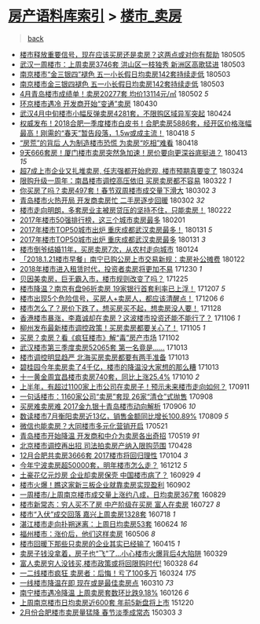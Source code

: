 [房产语料库索引](../../README.md)  > [楼市_卖房](楼市_卖房.md)
====
> [back](../README.md)

- [楼市释放重要信号，现在应该买房还是卖房？这两点或对你有帮助](http://jkwz.applinzi.com/ittc/7099717135888811015.html#%E6%A5%BC%E5%B8%82%E9%87%8A%E6%94%BE%E9%87%8D%E8%A6%81%E4%BF%A1%E5%8F%B7%EF%BC%8C%E7%8E%B0%E5%9C%A8%E5%BA%94%E8%AF%A5%E4%B9%B0%E6%88%BF%E8%BF%98%E6%98%AF%E5%8D%96%E6%88%BF%EF%BC%9F%E8%BF%99%E4%B8%A4%E7%82%B9%E6%88%96%E5%AF%B9%E4%BD%A0%E6%9C%89%E5%B8%AE%E5%8A%A9) 180505  
- [武汉一周楼市：上周卖房3746套 洪山区一枝独秀 新洲区高歌猛进](http://jkwz.applinzi.com/ittc/7098878500004168711.html#%E6%AD%A6%E6%B1%89%E4%B8%80%E5%91%A8%E6%A5%BC%E5%B8%82%EF%BC%9A%E4%B8%8A%E5%91%A8%E5%8D%96%E6%88%BF3746%E5%A5%97+%E6%B4%AA%E5%B1%B1%E5%8C%BA%E4%B8%80%E6%9E%9D%E7%8B%AC%E7%A7%80+%E6%96%B0%E6%B4%B2%E5%8C%BA%E9%AB%98%E6%AD%8C%E7%8C%9B%E8%BF%9B) 180503  
- [南京楼市“金三银四”褪色 五一小长假日均卖房142套持续走低](http://jkwz.applinzi.com/ittc/7098791874452259857.html#%E5%8D%97%E4%BA%AC%E6%A5%BC%E5%B8%82%E2%80%9C%E9%87%91%E4%B8%89%E9%93%B6%E5%9B%9B%E2%80%9D%E8%A4%AA%E8%89%B2+%E4%BA%94%E4%B8%80%E5%B0%8F%E9%95%BF%E5%81%87%E6%97%A5%E5%9D%87%E5%8D%96%E6%88%BF142%E5%A5%97%E6%8C%81%E7%BB%AD%E8%B5%B0%E4%BD%8E) 180503  
- [南京楼市金三银四褪色 五一小长假日均卖房142套持续走低](http://jkwz.applinzi.com/ittc/7098781897264202762.html#%E5%8D%97%E4%BA%AC%E6%A5%BC%E5%B8%82%E9%87%91%E4%B8%89%E9%93%B6%E5%9B%9B%E8%A4%AA%E8%89%B2+%E4%BA%94%E4%B8%80%E5%B0%8F%E9%95%BF%E5%81%87%E6%97%A5%E5%9D%87%E5%8D%96%E6%88%BF142%E5%A5%97%E6%8C%81%E7%BB%AD%E8%B5%B0%E4%BD%8E) 180503  
- [4月青岛楼市成绩单！卖房20277套 均价13114元/㎡](http://jkwz.applinzi.com/ittc/7098566063816180752.html#4%E6%9C%88%E9%9D%92%E5%B2%9B%E6%A5%BC%E5%B8%82%E6%88%90%E7%BB%A9%E5%8D%95%EF%BC%81%E5%8D%96%E6%88%BF20277%E5%A5%97+%E5%9D%87%E4%BB%B713114%E5%85%83%2F%E3%8E%A1) 180502 *5* 
- [环京楼市遇冷 开发商开始“变通”卖房](http://jkwz.applinzi.com/ittc/7097780211481576458.html#%E7%8E%AF%E4%BA%AC%E6%A5%BC%E5%B8%82%E9%81%87%E5%86%B7+%E5%BC%80%E5%8F%91%E5%95%86%E5%BC%80%E5%A7%8B%E2%80%9C%E5%8F%98%E9%80%9A%E2%80%9D%E5%8D%96%E6%88%BF) 180430  
- [武汉4月中旬楼市小幅反弹卖房4281套，不限购区域异军突起](http://jkwz.applinzi.com/ittc/7095566955287413767.html#%E6%AD%A6%E6%B1%894%E6%9C%88%E4%B8%AD%E6%97%AC%E6%A5%BC%E5%B8%82%E5%B0%8F%E5%B9%85%E5%8F%8D%E5%BC%B9%E5%8D%96%E6%88%BF4281%E5%A5%97%EF%BC%8C%E4%B8%8D%E9%99%90%E8%B4%AD%E5%8C%BA%E5%9F%9F%E5%BC%82%E5%86%9B%E7%AA%81%E8%B5%B7) 180424  
- [权威发布！2018合肥一季度楼市白皮书！合肥卖房5886套，经开区价格涨幅最高！刚需的“春天”暂告段落，1.5w或成主流！](http://jkwz.applinzi.com/ittc/7093274089953428487.html#%E6%9D%83%E5%A8%81%E5%8F%91%E5%B8%83%EF%BC%812018%E5%90%88%E8%82%A5%E4%B8%80%E5%AD%A3%E5%BA%A6%E6%A5%BC%E5%B8%82%E7%99%BD%E7%9A%AE%E4%B9%A6%EF%BC%81%E5%90%88%E8%82%A5%E5%8D%96%E6%88%BF5886%E5%A5%97%EF%BC%8C%E7%BB%8F%E5%BC%80%E5%8C%BA%E4%BB%B7%E6%A0%BC%E6%B6%A8%E5%B9%85%E6%9C%80%E9%AB%98%EF%BC%81%E5%88%9A%E9%9C%80%E7%9A%84%E2%80%9C%E6%98%A5%E5%A4%A9%E2%80%9D%E6%9A%82%E5%91%8A%E6%AE%B5%E8%90%BD%EF%BC%8C1.5w%E6%88%96%E6%88%90%E4%B8%BB%E6%B5%81%EF%BC%81) 180418 *5* 
- [“房荒”的背后 人为制造楼市恐慌 为卖房“吃相”难看](http://jkwz.applinzi.com/ittc/7093000658905203719.html#%E2%80%9C%E6%88%BF%E8%8D%92%E2%80%9D%E7%9A%84%E8%83%8C%E5%90%8E+%E4%BA%BA%E4%B8%BA%E5%88%B6%E9%80%A0%E6%A5%BC%E5%B8%82%E6%81%90%E6%85%8C+%E4%B8%BA%E5%8D%96%E6%88%BF%E2%80%9C%E5%90%83%E7%9B%B8%E2%80%9D%E9%9A%BE%E7%9C%8B) 180418  
- [9天666套房！厦门楼市卖房突然急加速！房价要向更深谷底挺进？](http://jkwz.applinzi.com/ittc/7091521816977998865.html#9%E5%A4%A9666%E5%A5%97%E6%88%BF%EF%BC%81%E5%8E%A6%E9%97%A8%E6%A5%BC%E5%B8%82%E5%8D%96%E6%88%BF%E7%AA%81%E7%84%B6%E6%80%A5%E5%8A%A0%E9%80%9F%EF%BC%81%E6%88%BF%E4%BB%B7%E8%A6%81%E5%90%91%E6%9B%B4%E6%B7%B1%E8%B0%B7%E5%BA%95%E6%8C%BA%E8%BF%9B%EF%BC%9F) 180413 *15* 
- [超7成上市企业又扎堆卖房, 任志强都开始悲观, 楼市预期真要变了](http://jkwz.applinzi.com/ittc/7083969488552985607.html#%E8%B6%857%E6%88%90%E4%B8%8A%E5%B8%82%E4%BC%81%E4%B8%9A%E5%8F%88%E6%89%8E%E5%A0%86%E5%8D%96%E6%88%BF%2C+%E4%BB%BB%E5%BF%97%E5%BC%BA%E9%83%BD%E5%BC%80%E5%A7%8B%E6%82%B2%E8%A7%82%2C+%E6%A5%BC%E5%B8%82%E9%A2%84%E6%9C%9F%E7%9C%9F%E8%A6%81%E5%8F%98%E4%BA%86) 180324  
- [限购升级一周年：南昌楼市调控高压依旧 买房卖房都不容易](http://jkwz.applinzi.com/ittc/7083337311930811408.html#%E9%99%90%E8%B4%AD%E5%8D%87%E7%BA%A7%E4%B8%80%E5%91%A8%E5%B9%B4%EF%BC%9A%E5%8D%97%E6%98%8C%E6%A5%BC%E5%B8%82%E8%B0%83%E6%8E%A7%E9%AB%98%E5%8E%8B%E4%BE%9D%E6%97%A7+%E4%B9%B0%E6%88%BF%E5%8D%96%E6%88%BF%E9%83%BD%E4%B8%8D%E5%AE%B9%E6%98%93) 180322 *1* 
- [你买房了吗？卖房497套！春节双周楼市成交量下滑大](http://jkwz.applinzi.com/ittc/7075947951224783888.html#%E4%BD%A0%E4%B9%B0%E6%88%BF%E4%BA%86%E5%90%97%EF%BC%9F%E5%8D%96%E6%88%BF497%E5%A5%97%EF%BC%81%E6%98%A5%E8%8A%82%E5%8F%8C%E5%91%A8%E6%A5%BC%E5%B8%82%E6%88%90%E4%BA%A4%E9%87%8F%E4%B8%8B%E6%BB%91%E5%A4%A7) 180302 *3* 
- [青岛楼市火热开局 开发商卖房忙 二手房逐步回暖](http://jkwz.applinzi.com/ittc/7075798412085953552.html#%E9%9D%92%E5%B2%9B%E6%A5%BC%E5%B8%82%E7%81%AB%E7%83%AD%E5%BC%80%E5%B1%80+%E5%BC%80%E5%8F%91%E5%95%86%E5%8D%96%E6%88%BF%E5%BF%99+%E4%BA%8C%E6%89%8B%E6%88%BF%E9%80%90%E6%AD%A5%E5%9B%9E%E6%9A%96) 180302 *32* 
- [楼市走向明朗，多套房业主被房贷压的坚持不住，只能卖房！](http://jkwz.applinzi.com/ittc/7072897789225075723.html#%E6%A5%BC%E5%B8%82%E8%B5%B0%E5%90%91%E6%98%8E%E6%9C%97%EF%BC%8C%E5%A4%9A%E5%A5%97%E6%88%BF%E4%B8%9A%E4%B8%BB%E8%A2%AB%E6%88%BF%E8%B4%B7%E5%8E%8B%E7%9A%84%E5%9D%9A%E6%8C%81%E4%B8%8D%E4%BD%8F%EF%BC%8C%E5%8F%AA%E8%83%BD%E5%8D%96%E6%88%BF%EF%BC%81) 180222  
- [2017年楼市50强排行榜，这三个城市卖房最多](http://jkwz.applinzi.com/ittc/7065051763596330000.html#2017%E5%B9%B4%E6%A5%BC%E5%B8%8250%E5%BC%BA%E6%8E%92%E8%A1%8C%E6%A6%9C%EF%BC%8C%E8%BF%99%E4%B8%89%E4%B8%AA%E5%9F%8E%E5%B8%82%E5%8D%96%E6%88%BF%E6%9C%80%E5%A4%9A) 180201  
- [2017年楼市TOP50城市出炉 重庆成都武汉卖房最多！](http://jkwz.applinzi.com/ittc/7064753549286573066.html#2017%E5%B9%B4%E6%A5%BC%E5%B8%82TOP50%E5%9F%8E%E5%B8%82%E5%87%BA%E7%82%89+%E9%87%8D%E5%BA%86%E6%88%90%E9%83%BD%E6%AD%A6%E6%B1%89%E5%8D%96%E6%88%BF%E6%9C%80%E5%A4%9A%EF%BC%81) 180131 *5* 
- [2017年楼市TOP50城市出炉 重庆成都武汉卖房最多](http://jkwz.applinzi.com/ittc/7064636763211826182.html#2017%E5%B9%B4%E6%A5%BC%E5%B8%82TOP50%E5%9F%8E%E5%B8%82%E5%87%BA%E7%82%89+%E9%87%8D%E5%BA%86%E6%88%90%E9%83%BD%E6%AD%A6%E6%B1%89%E5%8D%96%E6%88%BF%E6%9C%80%E5%A4%9A) 180131 *3* 
- [楼市倒爷结婚11年，买房卖房7次，从农村走向城市](http://jkwz.applinzi.com/ittc/7062086617265603591.html#%E6%A5%BC%E5%B8%82%E5%80%92%E7%88%B7%E7%BB%93%E5%A9%9A11%E5%B9%B4%EF%BC%8C%E4%B9%B0%E6%88%BF%E5%8D%96%E6%88%BF7%E6%AC%A1%EF%BC%8C%E4%BB%8E%E5%86%9C%E6%9D%91%E8%B5%B0%E5%90%91%E5%9F%8E%E5%B8%82) 180124  
- [「2018.1.21楼市早餐」南宁已购公房上市交易新规：卖房补公摊费](http://jkwz.applinzi.com/ittc/7061355916232754182.html#%E3%80%8C2018.1.21%E6%A5%BC%E5%B8%82%E6%97%A9%E9%A4%90%E3%80%8D%E5%8D%97%E5%AE%81%E5%B7%B2%E8%B4%AD%E5%85%AC%E6%88%BF%E4%B8%8A%E5%B8%82%E4%BA%A4%E6%98%93%E6%96%B0%E8%A7%84%EF%BC%9A%E5%8D%96%E6%88%BF%E8%A1%A5%E5%85%AC%E6%91%8A%E8%B4%B9) 180122  
- [2018年楼市进入租赁时代，投资者卖房将更加不易](http://jkwz.applinzi.com/ittc/7052854815695045648.html#2018%E5%B9%B4%E6%A5%BC%E5%B8%82%E8%BF%9B%E5%85%A5%E7%A7%9F%E8%B5%81%E6%97%B6%E4%BB%A3%EF%BC%8C%E6%8A%95%E8%B5%84%E8%80%85%E5%8D%96%E6%88%BF%E5%B0%86%E6%9B%B4%E5%8A%A0%E4%B8%8D%E6%98%93) 171230 *1* 
- [贝因美卖房，巨无霸入市，楼市规则改变了吗？](http://jkwz.applinzi.com/ittc/7051051119017477136.html#%E8%B4%9D%E5%9B%A0%E7%BE%8E%E5%8D%96%E6%88%BF%EF%BC%8C%E5%B7%A8%E6%97%A0%E9%9C%B8%E5%85%A5%E5%B8%82%EF%BC%8C%E6%A5%BC%E5%B8%82%E8%A7%84%E5%88%99%E6%94%B9%E5%8F%98%E4%BA%86%E5%90%97%EF%BC%9F) 171225  
- [楼市降温？南京有盘96折卖房 19家银行首套利率已上浮！](http://jkwz.applinzi.com/ittc/7044371986774492176.html#%E6%A5%BC%E5%B8%82%E9%99%8D%E6%B8%A9%EF%BC%9F%E5%8D%97%E4%BA%AC%E6%9C%89%E7%9B%9896%E6%8A%98%E5%8D%96%E6%88%BF+19%E5%AE%B6%E9%93%B6%E8%A1%8C%E9%A6%96%E5%A5%97%E5%88%A9%E7%8E%87%E5%B7%B2%E4%B8%8A%E6%B5%AE%EF%BC%81) 171207 *5* 
- [楼市出现5个危险信号，买房人+卖房人，都应该清醒点！](http://jkwz.applinzi.com/ittc/7044019610771276817.html#%E6%A5%BC%E5%B8%82%E5%87%BA%E7%8E%B05%E4%B8%AA%E5%8D%B1%E9%99%A9%E4%BF%A1%E5%8F%B7%EF%BC%8C%E4%B9%B0%E6%88%BF%E4%BA%BA%2B%E5%8D%96%E6%88%BF%E4%BA%BA%EF%BC%8C%E9%83%BD%E5%BA%94%E8%AF%A5%E6%B8%85%E9%86%92%E7%82%B9%EF%BC%81) 171206 *6* 
- [楼市怎么了？房价下跌了，想买房买不起，想卖房没人要！](http://jkwz.applinzi.com/ittc/7040778439060096017.html#%E6%A5%BC%E5%B8%82%E6%80%8E%E4%B9%88%E4%BA%86%EF%BC%9F%E6%88%BF%E4%BB%B7%E4%B8%8B%E8%B7%8C%E4%BA%86%EF%BC%8C%E6%83%B3%E4%B9%B0%E6%88%BF%E4%B9%B0%E4%B8%8D%E8%B5%B7%EF%BC%8C%E6%83%B3%E5%8D%96%E6%88%BF%E6%B2%A1%E4%BA%BA%E8%A6%81%EF%BC%81) 171128  
- [香港楼市暴涨，李嘉诚却在卖房？这波楼市投资还能不能行了？](http://jkwz.applinzi.com/ittc/7032850750827414545.html#%E9%A6%99%E6%B8%AF%E6%A5%BC%E5%B8%82%E6%9A%B4%E6%B6%A8%EF%BC%8C%E6%9D%8E%E5%98%89%E8%AF%9A%E5%8D%B4%E5%9C%A8%E5%8D%96%E6%88%BF%EF%BC%9F%E8%BF%99%E6%B3%A2%E6%A5%BC%E5%B8%82%E6%8A%95%E8%B5%84%E8%BF%98%E8%83%BD%E4%B8%8D%E8%83%BD%E8%A1%8C%E4%BA%86%EF%BC%9F) 171106 *1* 
- [柳州发布最新楼市调控政策！买房卖房都要关心了！](http://jkwz.applinzi.com/ittc/7032388844807259153.html#%E6%9F%B3%E5%B7%9E%E5%8F%91%E5%B8%83%E6%9C%80%E6%96%B0%E6%A5%BC%E5%B8%82%E8%B0%83%E6%8E%A7%E6%94%BF%E7%AD%96%EF%BC%81%E4%B9%B0%E6%88%BF%E5%8D%96%E6%88%BF%E9%83%BD%E8%A6%81%E5%85%B3%E5%BF%83%E4%BA%86%EF%BC%81) 171105 *1* 
- [买房？卖房？看《疯狂楼市》解“毒”房产市场](http://jkwz.applinzi.com/ittc/7031365452775818257.html#%E4%B9%B0%E6%88%BF%EF%BC%9F%E5%8D%96%E6%88%BF%EF%BC%9F%E7%9C%8B%E3%80%8A%E7%96%AF%E7%8B%82%E6%A5%BC%E5%B8%82%E3%80%8B%E8%A7%A3%E2%80%9C%E6%AF%92%E2%80%9D%E6%88%BF%E4%BA%A7%E5%B8%82%E5%9C%BA) 171102  
- [武汉楼市第三季度卖房52065套 第一名竟是……](http://jkwz.applinzi.com/ittc/7023959114009543697.html#%E6%AD%A6%E6%B1%89%E6%A5%BC%E5%B8%82%E7%AC%AC%E4%B8%89%E5%AD%A3%E5%BA%A6%E5%8D%96%E6%88%BF52065%E5%A5%97+%E7%AC%AC%E4%B8%80%E5%90%8D%E7%AB%9F%E6%98%AF%E2%80%A6%E2%80%A6) 171013  
- [楼市调控明显趋严 北海买房卖房都要有两手准备](http://jkwz.applinzi.com/ittc/7023903380068631568.html#%E6%A5%BC%E5%B8%82%E8%B0%83%E6%8E%A7%E6%98%8E%E6%98%BE%E8%B6%8B%E4%B8%A5+%E5%8C%97%E6%B5%B7%E4%B9%B0%E6%88%BF%E5%8D%96%E6%88%BF%E9%83%BD%E8%A6%81%E6%9C%89%E4%B8%A4%E6%89%8B%E5%87%86%E5%A4%87) 171013  
- [碧桂园今年卖房卖了4千亿，楼市的降温没大家想的那么糟](http://jkwz.applinzi.com/ittc/7023889557676901392.html#%E7%A2%A7%E6%A1%82%E5%9B%AD%E4%BB%8A%E5%B9%B4%E5%8D%96%E6%88%BF%E5%8D%96%E4%BA%864%E5%8D%83%E4%BA%BF%EF%BC%8C%E6%A5%BC%E5%B8%82%E7%9A%84%E9%99%8D%E6%B8%A9%E6%B2%A1%E5%A4%A7%E5%AE%B6%E6%83%B3%E7%9A%84%E9%82%A3%E4%B9%88%E7%B3%9F) 171013  
- [十一黄金周宜昌楼市卖房740套，同比上涨25.4%](http://jkwz.applinzi.com/ittc/7022744597883782161.html#%E5%8D%81%E4%B8%80%E9%BB%84%E9%87%91%E5%91%A8%E5%AE%9C%E6%98%8C%E6%A5%BC%E5%B8%82%E5%8D%96%E6%88%BF740%E5%A5%97%EF%BC%8C%E5%90%8C%E6%AF%94%E4%B8%8A%E6%B6%A825.4%25) 171010 *2* 
- [上半年，有超过1100家上市公司在卖房子！预示未来楼市走向如何？](http://jkwz.applinzi.com/ittc/7012054445259752465.html#%E4%B8%8A%E5%8D%8A%E5%B9%B4%EF%BC%8C%E6%9C%89%E8%B6%85%E8%BF%871100%E5%AE%B6%E4%B8%8A%E5%B8%82%E5%85%AC%E5%8F%B8%E5%9C%A8%E5%8D%96%E6%88%BF%E5%AD%90%EF%BC%81%E9%A2%84%E7%A4%BA%E6%9C%AA%E6%9D%A5%E6%A5%BC%E5%B8%82%E8%B5%B0%E5%90%91%E5%A6%82%E4%BD%95%EF%BC%9F) 170911  
- [一句话楼市：1160家公司“卖房”套现 26家“清仓”式抛售](http://jkwz.applinzi.com/ittc/7011006498631844625.html#%E4%B8%80%E5%8F%A5%E8%AF%9D%E6%A5%BC%E5%B8%82%EF%BC%9A1160%E5%AE%B6%E5%85%AC%E5%8F%B8%E2%80%9C%E5%8D%96%E6%88%BF%E2%80%9D%E5%A5%97%E7%8E%B0+26%E5%AE%B6%E2%80%9C%E6%B8%85%E4%BB%93%E2%80%9D%E5%BC%8F%E6%8A%9B%E5%94%AE) 170908  
- [买房难卖房难 2017金九银十青岛楼市动向解析](http://jkwz.applinzi.com/ittc/7009976013440943121.html#%E4%B9%B0%E6%88%BF%E9%9A%BE%E5%8D%96%E6%88%BF%E9%9A%BE+2017%E9%87%91%E4%B9%9D%E9%93%B6%E5%8D%81%E9%9D%92%E5%B2%9B%E6%A5%BC%E5%B8%82%E5%8A%A8%E5%90%91%E8%A7%A3%E6%9E%90) 170906 *10* 
- [数读楼市7月衡阳卖房近13亿，销售金额同比增长100.89%](http://jkwz.applinzi.com/ittc/6999849833677194256.html#%E6%95%B0%E8%AF%BB%E6%A5%BC%E5%B8%827%E6%9C%88%E8%A1%A1%E9%98%B3%E5%8D%96%E6%88%BF%E8%BF%9113%E4%BA%BF%EF%BC%8C%E9%94%80%E5%94%AE%E9%87%91%E9%A2%9D%E5%90%8C%E6%AF%94%E5%A2%9E%E9%95%BF100.89%25) 170809 *5* 
- [微信也能卖房？大同楼市多元化营销开启](http://jkwz.applinzi.com/ittc/6970146360606065668.html#%E5%BE%AE%E4%BF%A1%E4%B9%9F%E8%83%BD%E5%8D%96%E6%88%BF%EF%BC%9F%E5%A4%A7%E5%90%8C%E6%A5%BC%E5%B8%82%E5%A4%9A%E5%85%83%E5%8C%96%E8%90%A5%E9%94%80%E5%BC%80%E5%90%AF) 170521  
- [青岛楼市开始降温 开发商和中介为卖房各出奇招](http://jkwz.applinzi.com/ittc/6969271289637241861.html#%E9%9D%92%E5%B2%9B%E6%A5%BC%E5%B8%82%E5%BC%80%E5%A7%8B%E9%99%8D%E6%B8%A9+%E5%BC%80%E5%8F%91%E5%95%86%E5%92%8C%E4%B8%AD%E4%BB%8B%E4%B8%BA%E5%8D%96%E6%88%BF%E5%90%84%E5%87%BA%E5%A5%87%E6%8B%9B) 170519 *91* 
- [北京楼市调控再出招 司法拍卖房产纳入限购范围](http://jkwz.applinzi.com/ittc/6961529695618204676.html#%E5%8C%97%E4%BA%AC%E6%A5%BC%E5%B8%82%E8%B0%83%E6%8E%A7%E5%86%8D%E5%87%BA%E6%8B%9B+%E5%8F%B8%E6%B3%95%E6%8B%8D%E5%8D%96%E6%88%BF%E4%BA%A7%E7%BA%B3%E5%85%A5%E9%99%90%E8%B4%AD%E8%8C%83%E5%9B%B4) 170428  
- [12月合肥共卖房3666套 2017楼市将回归理性](http://jkwz.applinzi.com/ittc/6919317391485174789.html#12%E6%9C%88%E5%90%88%E8%82%A5%E5%85%B1%E5%8D%96%E6%88%BF3666%E5%A5%97+2017%E6%A5%BC%E5%B8%82%E5%B0%86%E5%9B%9E%E5%BD%92%E7%90%86%E6%80%A7) 170104 *3* 
- [今年宁波卖房超50000套，明年楼市怎么走？](http://jkwz.applinzi.com/ittc/6910716136739308549.html#%E4%BB%8A%E5%B9%B4%E5%AE%81%E6%B3%A2%E5%8D%96%E6%88%BF%E8%B6%8550000%E5%A5%97%EF%BC%8C%E6%98%8E%E5%B9%B4%E6%A5%BC%E5%B8%82%E6%80%8E%E4%B9%88%E8%B5%B0%EF%BC%9F) 161212 *5* 
- [土豪花亿元炒房 企业却卖房保壳 中国楼市病了？](http://jkwz.applinzi.com/ittc/6883236573579068421.html#%E5%9C%9F%E8%B1%AA%E8%8A%B1%E4%BA%BF%E5%85%83%E7%82%92%E6%88%BF+%E4%BC%81%E4%B8%9A%E5%8D%B4%E5%8D%96%E6%88%BF%E4%BF%9D%E5%A3%B3+%E4%B8%AD%E5%9B%BD%E6%A5%BC%E5%B8%82%E7%97%85%E4%BA%86%EF%BC%9F) 160929 *4* 
- [楼市火爆！瞧这家新三板企业就靠卖房实现盈利](http://jkwz.applinzi.com/ittc/6873340821901935620.html#%E6%A5%BC%E5%B8%82%E7%81%AB%E7%88%86%EF%BC%81%E7%9E%A7%E8%BF%99%E5%AE%B6%E6%96%B0%E4%B8%89%E6%9D%BF%E4%BC%81%E4%B8%9A%E5%B0%B1%E9%9D%A0%E5%8D%96%E6%88%BF%E5%AE%9E%E7%8E%B0%E7%9B%88%E5%88%A9) 160902  
- [一周楼市/上周南京楼市成交量上涨约八成，日均卖房367套](http://jkwz.applinzi.com/ittc/6871717093598299141.html#%E4%B8%80%E5%91%A8%E6%A5%BC%E5%B8%82%2F%E4%B8%8A%E5%91%A8%E5%8D%97%E4%BA%AC%E6%A5%BC%E5%B8%82%E6%88%90%E4%BA%A4%E9%87%8F%E4%B8%8A%E6%B6%A8%E7%BA%A6%E5%85%AB%E6%88%90%EF%BC%8C%E6%97%A5%E5%9D%87%E5%8D%96%E6%88%BF367%E5%A5%97) 160829  
- [楼市新常态：穷人买不了房 中产阶级在买房 富人在卖房](http://jkwz.applinzi.com/ittc/6859673798831506437.html#%E6%A5%BC%E5%B8%82%E6%96%B0%E5%B8%B8%E6%80%81%EF%BC%9A%E7%A9%B7%E4%BA%BA%E4%B9%B0%E4%B8%8D%E4%BA%86%E6%88%BF+%E4%B8%AD%E4%BA%A7%E9%98%B6%E7%BA%A7%E5%9C%A8%E4%B9%B0%E6%88%BF+%E5%AF%8C%E4%BA%BA%E5%9C%A8%E5%8D%96%E6%88%BF) 160727 *8* 
- [楼市“入伏”成交回落 嘉兴上周卖房1328套](http://jkwz.applinzi.com/ittc/6856222745221923844.html#%E6%A5%BC%E5%B8%82%E2%80%9C%E5%85%A5%E4%BC%8F%E2%80%9D%E6%88%90%E4%BA%A4%E5%9B%9E%E8%90%BD+%E5%98%89%E5%85%B4%E4%B8%8A%E5%91%A8%E5%8D%96%E6%88%BF1328%E5%A5%97) 160718 *1* 
- [湛江楼市走向扑朔迷离：上周日均卖房53套](http://jkwz.applinzi.com/ittc/6847244587781063684.html#%E6%B9%9B%E6%B1%9F%E6%A5%BC%E5%B8%82%E8%B5%B0%E5%90%91%E6%89%91%E6%9C%94%E8%BF%B7%E7%A6%BB%EF%BC%9A%E4%B8%8A%E5%91%A8%E6%97%A5%E5%9D%87%E5%8D%96%E6%88%BF53%E5%A5%97) 160624 *16* 
- [福州楼市：涨价后，他们这样卖房](http://jkwz.applinzi.com/ittc/6829155419943339013.html#%E7%A6%8F%E5%B7%9E%E6%A5%BC%E5%B8%82%EF%BC%9A%E6%B6%A8%E4%BB%B7%E5%90%8E%EF%BC%8C%E4%BB%96%E4%BB%AC%E8%BF%99%E6%A0%B7%E5%8D%96%E6%88%BF) 160506 *8* 
- [楼市回暖下那些只卖房的企业其实已经输了](http://jkwz.applinzi.com/ittc/6821375407634777093.html#%E6%A5%BC%E5%B8%82%E5%9B%9E%E6%9A%96%E4%B8%8B%E9%82%A3%E4%BA%9B%E5%8F%AA%E5%8D%96%E6%88%BF%E7%9A%84%E4%BC%81%E4%B8%9A%E5%85%B6%E5%AE%9E%E5%B7%B2%E7%BB%8F%E8%BE%93%E4%BA%86) 160415 *1* 
- [卖房子钱没拿着，房子也“飞”了...小心楼市火爆背后4大陷阱](http://jkwz.applinzi.com/ittc/6815049329500750853.html#%E5%8D%96%E6%88%BF%E5%AD%90%E9%92%B1%E6%B2%A1%E6%8B%BF%E7%9D%80%EF%BC%8C%E6%88%BF%E5%AD%90%E4%B9%9F%E2%80%9C%E9%A3%9E%E2%80%9D%E4%BA%86...%E5%B0%8F%E5%BF%83%E6%A5%BC%E5%B8%82%E7%81%AB%E7%88%86%E8%83%8C%E5%90%8E4%E5%A4%A7%E9%99%B7%E9%98%B1) 160329  
- [富人卖房穷人没钱买,楼市政策或将回限购时代!](http://jkwz.applinzi.com/ittc/6814638128484582404.html#%E5%AF%8C%E4%BA%BA%E5%8D%96%E6%88%BF%E7%A9%B7%E4%BA%BA%E6%B2%A1%E9%92%B1%E4%B9%B0%2C%E6%A5%BC%E5%B8%82%E6%94%BF%E7%AD%96%E6%88%96%E5%B0%86%E5%9B%9E%E9%99%90%E8%B4%AD%E6%97%B6%E4%BB%A3%21) 160328 *64* 
- [一二线楼市疯狂 卖房者：后悔！亏了100多万](http://jkwz.applinzi.com/ittc/6813068331389027333.html#%E4%B8%80%E4%BA%8C%E7%BA%BF%E6%A5%BC%E5%B8%82%E7%96%AF%E7%8B%82+%E5%8D%96%E6%88%BF%E8%80%85%EF%BC%9A%E5%90%8E%E6%82%94%EF%BC%81%E4%BA%8F%E4%BA%86100%E5%A4%9A%E4%B8%87) 160324 *175* 
- [一线楼市降温在即 现在或是最佳卖房点](http://jkwz.applinzi.com/ittc/6807993726186030084.html#%E4%B8%80%E7%BA%BF%E6%A5%BC%E5%B8%82%E9%99%8D%E6%B8%A9%E5%9C%A8%E5%8D%B3+%E7%8E%B0%E5%9C%A8%E6%88%96%E6%98%AF%E6%9C%80%E4%BD%B3%E5%8D%96%E6%88%BF%E7%82%B9) 160310 *73* 
- [南宁楼市遇冷降温 上周卖房套数环比跌9.18%](http://jkwz.applinzi.com/ittc/6791562744805458948.html#%E5%8D%97%E5%AE%81%E6%A5%BC%E5%B8%82%E9%81%87%E5%86%B7%E9%99%8D%E6%B8%A9+%E4%B8%8A%E5%91%A8%E5%8D%96%E6%88%BF%E5%A5%97%E6%95%B0%E7%8E%AF%E6%AF%94%E8%B7%8C9.18%25) 160126 *6* 
- [上周南京楼市日均卖房近600套 年前5新盘将上市](http://jkwz.applinzi.com/ittc/6777996921096635396.html#%E4%B8%8A%E5%91%A8%E5%8D%97%E4%BA%AC%E6%A5%BC%E5%B8%82%E6%97%A5%E5%9D%87%E5%8D%96%E6%88%BF%E8%BF%91600%E5%A5%97+%E5%B9%B4%E5%89%8D5%E6%96%B0%E7%9B%98%E5%B0%86%E4%B8%8A%E5%B8%82) 151220  
- [2月份合肥楼市卖房量猛降 春节淡季成常态](http://jkwz.applinzi.com/ittc/547650611393456000.html#2%E6%9C%88%E4%BB%BD%E5%90%88%E8%82%A5%E6%A5%BC%E5%B8%82%E5%8D%96%E6%88%BF%E9%87%8F%E7%8C%9B%E9%99%8D+%E6%98%A5%E8%8A%82%E6%B7%A1%E5%AD%A3%E6%88%90%E5%B8%B8%E6%80%81) 150303 *3* 
